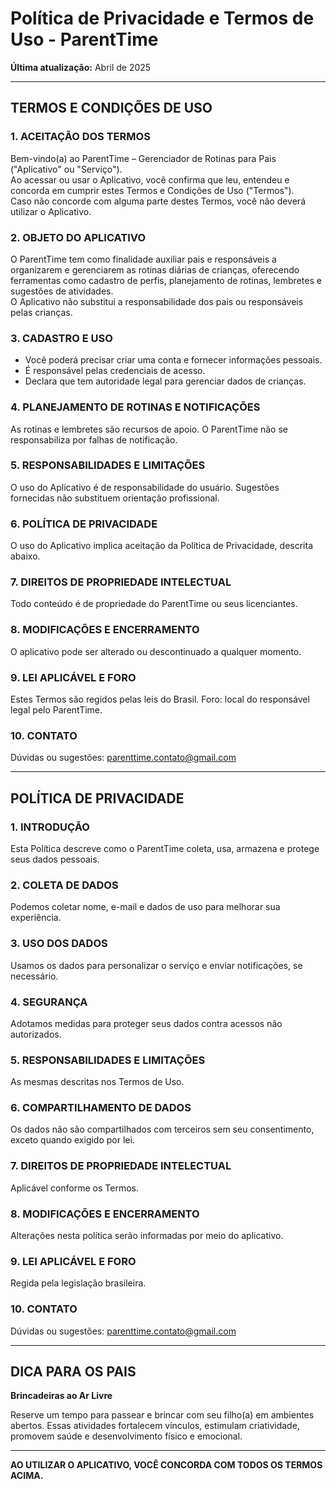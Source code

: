 # Política de Privacidade e Termos de Uso - ParentTime

**Última atualização:** Abril de 2025

---

## TERMOS E CONDIÇÕES DE USO

### 1. ACEITAÇÃO DOS TERMOS
Bem-vindo(a) ao ParentTime – Gerenciador de Rotinas para Pais ("Aplicativo" ou "Serviço").  
Ao acessar ou usar o Aplicativo, você confirma que leu, entendeu e concorda em cumprir estes Termos e Condições de Uso ("Termos").  
Caso não concorde com alguma parte destes Termos, você não deverá utilizar o Aplicativo.

### 2. OBJETO DO APLICATIVO
O ParentTime tem como finalidade auxiliar pais e responsáveis a organizarem e gerenciarem as rotinas diárias de crianças, oferecendo ferramentas como cadastro de perfis, planejamento de rotinas, lembretes e sugestões de atividades.  
O Aplicativo não substitui a responsabilidade dos pais ou responsáveis pelas crianças.

### 3. CADASTRO E USO
- Você poderá precisar criar uma conta e fornecer informações pessoais.
- É responsável pelas credenciais de acesso.
- Declara que tem autoridade legal para gerenciar dados de crianças.

### 4. PLANEJAMENTO DE ROTINAS E NOTIFICAÇÕES
As rotinas e lembretes são recursos de apoio. O ParentTime não se responsabiliza por falhas de notificação.

### 5. RESPONSABILIDADES E LIMITAÇÕES
O uso do Aplicativo é de responsabilidade do usuário. Sugestões fornecidas não substituem orientação profissional.

### 6. POLÍTICA DE PRIVACIDADE
O uso do Aplicativo implica aceitação da Política de Privacidade, descrita abaixo.

### 7. DIREITOS DE PROPRIEDADE INTELECTUAL
Todo conteúdo é de propriedade do ParentTime ou seus licenciantes.

### 8. MODIFICAÇÕES E ENCERRAMENTO
O aplicativo pode ser alterado ou descontinuado a qualquer momento.

### 9. LEI APLICÁVEL E FORO
Estes Termos são regidos pelas leis do Brasil. Foro: local do responsável legal pelo ParentTime.

### 10. CONTATO
Dúvidas ou sugestões: parenttime.contato@gmail.com

---

## POLÍTICA DE PRIVACIDADE

### 1. INTRODUÇÃO
Esta Política descreve como o ParentTime coleta, usa, armazena e protege seus dados pessoais.

### 2. COLETA DE DADOS
Podemos coletar nome, e-mail e dados de uso para melhorar sua experiência.

### 3. USO DOS DADOS
Usamos os dados para personalizar o serviço e enviar notificações, se necessário.

### 4. SEGURANÇA
Adotamos medidas para proteger seus dados contra acessos não autorizados.

### 5. RESPONSABILIDADES E LIMITAÇÕES
As mesmas descritas nos Termos de Uso.

### 6. COMPARTILHAMENTO DE DADOS
Os dados não são compartilhados com terceiros sem seu consentimento, exceto quando exigido por lei.

### 7. DIREITOS DE PROPRIEDADE INTELECTUAL
Aplicável conforme os Termos.

### 8. MODIFICAÇÕES E ENCERRAMENTO
Alterações nesta política serão informadas por meio do aplicativo.

### 9. LEI APLICÁVEL E FORO
Regida pela legislação brasileira.

### 10. CONTATO
Dúvidas ou sugestões: parenttime.contato@gmail.com

---

## DICA PARA OS PAIS

**Brincadeiras ao Ar Livre**

Reserve um tempo para passear e brincar com seu filho(a) em ambientes abertos. Essas atividades fortalecem vínculos, estimulam criatividade, promovem saúde e desenvolvimento físico e emocional.

---

**AO UTILIZAR O APLICATIVO, VOCÊ CONCORDA COM TODOS OS TERMOS ACIMA.**
